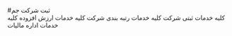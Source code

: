 #ثبت شرکت جم  
کلیه خدمات ثبتی شرکت
کلیه خدمات رتبه بندی شرکت
کلیه خدمات ارزش افزوده
کلیه خدمات اداره مالیات
